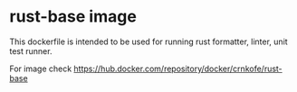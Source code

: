 # rust-base image

This dockerfile is intended to be used for running rust formatter, linter, unit test runner.

For image check https://hub.docker.com/repository/docker/crnkofe/rust-base
